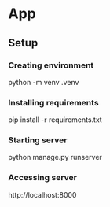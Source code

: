# App

## Setup

### Creating environment
python -m venv .venv

### Installing requirements
pip install -r requirements.txt

### Starting server
python manage.py runserver

### Accessing server
http://localhost:8000
